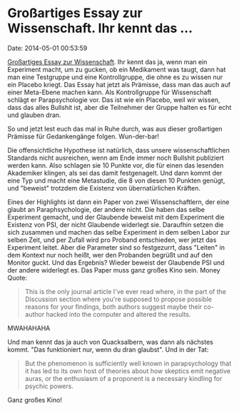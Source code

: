 Großartiges Essay zur Wissenschaft. Ihr kennt das \...
======================================================

Date: 2014-05-01 00:53:59

[Großartiges Essay zur
Wissenschaft](http://slatestarcodex.com/2014/04/28/the-control-group-is-out-of-control/).
Ihr kennt das ja, wenn man ein Experiment macht, um zu gucken, ob ein
Medikament was taugt, dann hat man eine Testgruppe und eine
Kontrollgruppe, die ohne es zu wissen nur ein Placebo kriegt. Das Essay
hat jetzt als Prämisse, dass man das auch auf einer Meta-Ebene machen
kann. Als Kontrollgruppe für Wissenschaft schlägt er Parapsychologie
vor. Das ist wie ein Placebo, weil wir wissen, dass das alles Bullshit
ist, aber die Teilnehmer der Gruppe halten es für echt und glauben dran.

So und jetzt lest euch das mal in Ruhe durch, was aus dieser großartigen
Prämisse für Gedankengänge folgen. Wun-der-bar!

Die offensichtliche Hypothese ist natürlich, dass unsere
wissenschaftlichen Standards nicht ausreichen, wenn am Ende immer noch
Bullshit publiziert werden kann. Also schlagen sie 10 Punkte vor, die
für einen das lesenden Akademiker klingen, als sei das damit
festgenagelt. Und dann kommt der eine Typ und macht eine Metastudie, die
8 von diesen 10 Punkten genügt, und \"beweist\" trotzdem die Existenz
von übernatürlichen Kräften.

Eines der Highlights ist dann ein Paper von zwei Wissenschaftlern, der
eine glaubt an Paraphsychologie, der andere nicht. Die haben das selbe
Experiment gemacht, und der Glaubende beweist mit dem Experiment die
Existenz von PSI, der nicht Glaubende widerlegt sie. Daraufhin setzen
die sich zusammen und machen das selbe Experiment in dem selben Labor
zur selben Zeit, und per Zufall wird pro Proband entschieden, wer jetzt
das Experiment leitet. Aber die Parameter sind so festgezurrt, dass
\"Leiten\" in dem Kontext nur noch heißt, wer den Probanden begrüßt und
auf den Monitor guckt. Und das Ergebnis? Wieder beweist der Glaubende
PSI und der andere widerlegt es. Das Paper muss ganz großes Kino sein.
Money Quote:

> This is the only journal article I've ever read where, in the part of
> the Discussion section where you're supposed to propose possible
> reasons for your findings, both authors suggest maybe their co-author
> hacked into the computer and altered the results.

MWAHAHAHA

Und man kennt das ja auch von Quacksalbern, was dann als nächstes kommt.
\"Das funktioniert nur, wenn du dran glaubst\". Und in der Tat:

> But the phenomenon is sufficiently well known in parapsychology that
> it has led to its own host of theories about how skeptics emit
> negative auras, or the enthusiasm of a proponent is a necessary
> kindling for psychic powers.

Ganz großes Kino!
